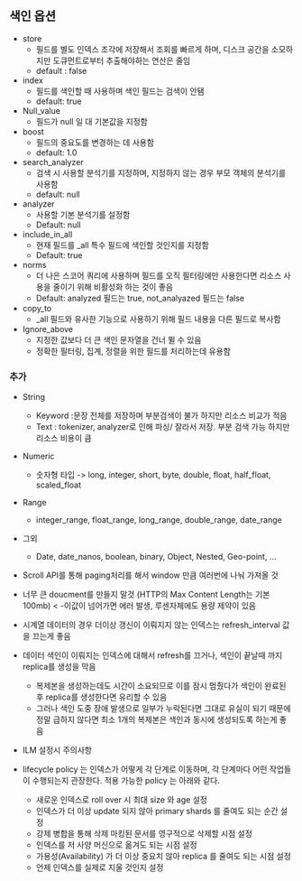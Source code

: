 ## 색인 옵션

* store
  * 필드를 별도 인덱스 조각에 저장해서 조회를 빠르게 하며, 디스크 공간을 소모하지만 도큐먼트로부터 추출해야하는 연산은 줄임
  * default : false
* index
  * 필드를 색인할 때 사용하며 색인 필드는 검색이 안됌
  * default: true
* Null_value
  * 필드가 null 일 대 기본값을 지정함
* boost
  * 필드의 중요도를 변경하는 데 사용함
  * default: 1.0
* search_analyzer
  * 검색 시 사용할 분석기를 지정하며, 지정하지 않는 경우 부모 객체의 분석기를 사용함
  * default: null
* analyzer
  * 사용할 기본 분석기를 설정함
  * Default: null
* include_in_all
  * 현재 필드를 _all 특수 필드에 색인할 것인지를 지정함
  * Default: true
* norms
  * 더 나은 스코어 쿼리에 사용하며 필드를 오직 필터링에만 사용한다면 리소스 사용을 줄이기 위해 비활성화 하는 것이 좋음
  * Default: analyzed 필드는 true, not_analyazed 필드는 false
* copy_to
  * _all 필드와 유사한 기능으로 사용하기 위해 필드 내용을 다른 필드로 복사함
* Ignore_above
  * 지정한 값보다 더 큰 색인 문자열을 건너 뛸 수 있음
  * 정확한 필터링, 집계, 정렬을 위한 필드를 처리하는데 유용함





### 추가

* String 
  * Keyword :문장 전체를 저장하며 부분검색이 불가 하지만 리소스 비교가 적음
  * Text : tokenizer, analyzer로 인해 파싱/ 잘라서 저장. 부분 검색 가능 하지만 리소스 비용이 큼

* Numeric 
  * 숫자형 타입 -> long, integer, short, byte, double, float, half_float, scaled_float

* Range
  *  integer_range, float_range, long_range, double_range, date_range

* 그외
  * Date, date_nanos, boolean, binary, Object, Nested, Geo-point, …



* Scroll API를 통해 paging처리를 해서 window 만큼 여러번에 나눠 가져올 것
* 너무 큰 doucment를 만들지 말것 (HTTP의 Max Content Length는 기본 100mb) < -이값이 넘어가면 에러 발생, 루센자체에도 용량 제약이 있음
* 시계열 데이터의 경우 더이상 갱신이 이뤄지지 않는 인덱스는 refresh_interval 값을 끄는게 좋음
* 데이터 색인이 이뤄지는 인덱스에 대해서 refresh를 끄거나, 색인이 끝날때 까지 replica를 생성을 막음
  * 복제본을 생성하는데도 시간이 소요되므로 이를 잠시 멈췄다가 색인이 완료된 후 replica를 생성한다면 유리할 수 있음
  * 그러나 색인 도중 장애 발생으로 일부가 누락된다면 그대로 유실이 되기 때문에 정말 급하지 않다면 최소 1개의 복제본은 색인과 동시에 생성되도록 하는게 좋음



* ILM 설정시 주의사항

* lifecycle policy 는 인덱스가 어떻게 각 단계로 이동하며, 각 단계마다 어떤 작업들이 수행되는지 관장한다.
   적용 가능한 policy 는 아래와 같다.
  * 새로운 인덱스로 roll over 시 최대 size 와 age 설정
  * 인덱스가 더 이상 update 되지 않아 primary shards 를 줄여도 되는 순간 설정
  * 강제 병합을 통해 삭제 마킹된 문서를 영구적으로 삭제할 시점 설정
  * 인덱스를 저 사양 머신으로 옮겨도 되는 시점 설정
  * 가용성(Availability) 가 더 이상 중요치 않아 replica 를 줄여도 되는 시점 설정
  * 언제 인덱스를 실제로 지울 것인지 설정

